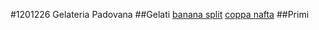#1201226
Gelateria Padovana
##Gelati
[banana split](./Gelati/banana_split.md)
[coppa nafta](./Gelati/coppa_nafta.md)
##Primi


